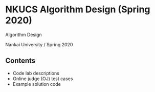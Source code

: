 # NKUCS Algorithm Design (Spring 2020)

Algorithm Design

Nankai University / Spring 2020

## Contents

- Code lab descriptions
- Online judge (OJ) test cases
- Example solution code
